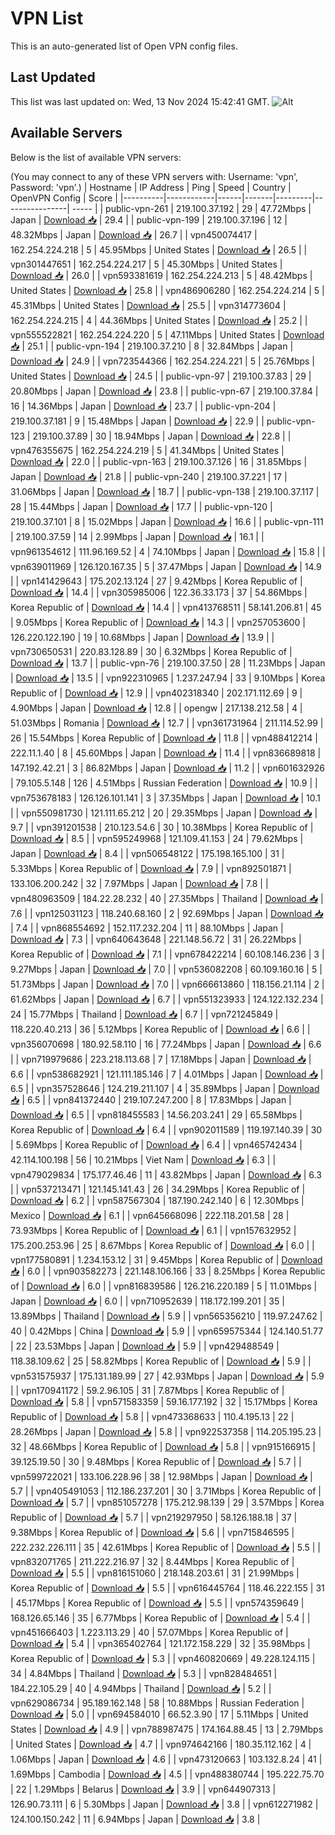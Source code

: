 # VPN List

This is an auto-generated list of Open VPN config files.

## Last Updated

This list was last updated on: Wed, 13 Nov 2024 15:42:41 GMT.
![Alt](https://repobeats.axiom.co/api/embed/186b98318ef1479477931607c1ad7d823f12451f.svg "Repobeats analytics image")

## Available Servers

Below is the list of available VPN servers:

(You may connect to any of these VPN servers with: Username: 'vpn', Password: 'vpn'.)
| Hostname | IP Address | Ping | Speed | Country | OpenVPN Config | Score |
|----------|------------|------|-------|---------|----------------| ----- |
| public-vpn-261 | 219.100.37.192 | 29 | 47.72Mbps | Japan | [Download 📥](./configs/server_0_JP.ovpn) | 29.4 |
| public-vpn-199 | 219.100.37.196 | 12 | 48.32Mbps | Japan | [Download 📥](./configs/server_1_JP.ovpn) | 26.7 |
| vpn450074417 | 162.254.224.218 | 5 | 45.95Mbps | United States | [Download 📥](./configs/server_2_US.ovpn) | 26.5 |
| vpn301447651 | 162.254.224.217 | 5 | 45.30Mbps | United States | [Download 📥](./configs/server_3_US.ovpn) | 26.0 |
| vpn593381619 | 162.254.224.213 | 5 | 48.42Mbps | United States | [Download 📥](./configs/server_4_US.ovpn) | 25.8 |
| vpn486906280 | 162.254.224.214 | 5 | 45.31Mbps | United States | [Download 📥](./configs/server_5_US.ovpn) | 25.5 |
| vpn314773604 | 162.254.224.215 | 4 | 44.36Mbps | United States | [Download 📥](./configs/server_6_US.ovpn) | 25.2 |
| vpn555522821 | 162.254.224.220 | 5 | 47.11Mbps | United States | [Download 📥](./configs/server_7_US.ovpn) | 25.1 |
| public-vpn-194 | 219.100.37.210 | 8 | 32.84Mbps | Japan | [Download 📥](./configs/server_8_JP.ovpn) | 24.9 |
| vpn723544366 | 162.254.224.221 | 5 | 25.76Mbps | United States | [Download 📥](./configs/server_9_US.ovpn) | 24.5 |
| public-vpn-97 | 219.100.37.83 | 29 | 20.80Mbps | Japan | [Download 📥](./configs/server_10_JP.ovpn) | 23.8 |
| public-vpn-67 | 219.100.37.84 | 16 | 14.36Mbps | Japan | [Download 📥](./configs/server_11_JP.ovpn) | 23.7 |
| public-vpn-204 | 219.100.37.181 | 9 | 15.48Mbps | Japan | [Download 📥](./configs/server_12_JP.ovpn) | 22.9 |
| public-vpn-123 | 219.100.37.89 | 30 | 18.94Mbps | Japan | [Download 📥](./configs/server_13_JP.ovpn) | 22.8 |
| vpn476355675 | 162.254.224.219 | 5 | 41.34Mbps | United States | [Download 📥](./configs/server_14_US.ovpn) | 22.0 |
| public-vpn-163 | 219.100.37.126 | 16 | 31.85Mbps | Japan | [Download 📥](./configs/server_15_JP.ovpn) | 21.8 |
| public-vpn-240 | 219.100.37.221 | 17 | 31.06Mbps | Japan | [Download 📥](./configs/server_16_JP.ovpn) | 18.7 |
| public-vpn-138 | 219.100.37.117 | 28 | 15.44Mbps | Japan | [Download 📥](./configs/server_17_JP.ovpn) | 17.7 |
| public-vpn-120 | 219.100.37.101 | 8 | 15.02Mbps | Japan | [Download 📥](./configs/server_18_JP.ovpn) | 16.6 |
| public-vpn-111 | 219.100.37.59 | 14 | 2.99Mbps | Japan | [Download 📥](./configs/server_19_JP.ovpn) | 16.1 |
| vpn961354612 | 111.96.169.52 | 4 | 74.10Mbps | Japan | [Download 📥](./configs/server_20_JP.ovpn) | 15.8 |
| vpn639011969 | 126.120.167.35 | 5 | 37.47Mbps | Japan | [Download 📥](./configs/server_21_JP.ovpn) | 14.9 |
| vpn141429643 | 175.202.13.124 | 27 | 9.42Mbps | Korea Republic of | [Download 📥](./configs/server_22_KR.ovpn) | 14.4 |
| vpn305985006 | 122.36.33.173 | 37 | 54.86Mbps | Korea Republic of | [Download 📥](./configs/server_23_KR.ovpn) | 14.4 |
| vpn413768511 | 58.141.206.81 | 45 | 9.05Mbps | Korea Republic of | [Download 📥](./configs/server_24_KR.ovpn) | 14.3 |
| vpn257053600 | 126.220.122.190 | 19 | 10.68Mbps | Japan | [Download 📥](./configs/server_25_JP.ovpn) | 13.9 |
| vpn730650531 | 220.83.128.89 | 30 | 6.32Mbps | Korea Republic of | [Download 📥](./configs/server_26_KR.ovpn) | 13.7 |
| public-vpn-76 | 219.100.37.50 | 28 | 11.23Mbps | Japan | [Download 📥](./configs/server_27_JP.ovpn) | 13.5 |
| vpn922310965 | 1.237.247.94 | 33 | 9.10Mbps | Korea Republic of | [Download 📥](./configs/server_28_KR.ovpn) | 12.9 |
| vpn402318340 | 202.171.112.69 | 9 | 4.90Mbps | Japan | [Download 📥](./configs/server_29_JP.ovpn) | 12.8 |
| opengw | 217.138.212.58 | 4 | 51.03Mbps | Romania | [Download 📥](./configs/server_30_RO.ovpn) | 12.7 |
| vpn361731964 | 211.114.52.99 | 26 | 15.54Mbps | Korea Republic of | [Download 📥](./configs/server_31_KR.ovpn) | 11.8 |
| vpn488412214 | 222.11.1.40 | 8 | 45.60Mbps | Japan | [Download 📥](./configs/server_32_JP.ovpn) | 11.4 |
| vpn836689818 | 147.192.42.21 | 3 | 86.82Mbps | Japan | [Download 📥](./configs/server_33_JP.ovpn) | 11.2 |
| vpn601632926 | 79.105.5.148 | 126 | 4.51Mbps | Russian Federation | [Download 📥](./configs/server_34_RU.ovpn) | 10.9 |
| vpn753678183 | 126.126.101.141 | 3 | 37.35Mbps | Japan | [Download 📥](./configs/server_35_JP.ovpn) | 10.1 |
| vpn550981730 | 121.111.65.212 | 20 | 29.35Mbps | Japan | [Download 📥](./configs/server_36_JP.ovpn) | 9.7 |
| vpn391201538 | 210.123.54.6 | 30 | 10.38Mbps | Korea Republic of | [Download 📥](./configs/server_37_KR.ovpn) | 8.5 |
| vpn595249968 | 121.109.41.153 | 24 | 79.62Mbps | Japan | [Download 📥](./configs/server_38_JP.ovpn) | 8.4 |
| vpn506548122 | 175.198.165.100 | 31 | 5.33Mbps | Korea Republic of | [Download 📥](./configs/server_39_KR.ovpn) | 7.9 |
| vpn892501871 | 133.106.200.242 | 32 | 7.97Mbps | Japan | [Download 📥](./configs/server_40_JP.ovpn) | 7.8 |
| vpn480963509 | 184.22.28.232 | 40 | 27.35Mbps | Thailand | [Download 📥](./configs/server_41_TH.ovpn) | 7.6 |
| vpn125031123 | 118.240.68.160 | 2 | 92.69Mbps | Japan | [Download 📥](./configs/server_42_JP.ovpn) | 7.4 |
| vpn868554692 | 152.117.232.204 | 11 | 88.10Mbps | Japan | [Download 📥](./configs/server_43_JP.ovpn) | 7.3 |
| vpn640643648 | 221.148.56.72 | 31 | 26.22Mbps | Korea Republic of | [Download 📥](./configs/server_44_KR.ovpn) | 7.1 |
| vpn678422214 | 60.108.146.236 | 3 | 9.27Mbps | Japan | [Download 📥](./configs/server_45_JP.ovpn) | 7.0 |
| vpn536082208 | 60.109.160.16 | 5 | 51.73Mbps | Japan | [Download 📥](./configs/server_46_JP.ovpn) | 7.0 |
| vpn666613860 | 118.156.21.114 | 2 | 61.62Mbps | Japan | [Download 📥](./configs/server_47_JP.ovpn) | 6.7 |
| vpn551323933 | 124.122.132.234 | 24 | 15.77Mbps | Thailand | [Download 📥](./configs/server_48_TH.ovpn) | 6.7 |
| vpn721245849 | 118.220.40.213 | 36 | 5.12Mbps | Korea Republic of | [Download 📥](./configs/server_49_KR.ovpn) | 6.6 |
| vpn356070698 | 180.92.58.110 | 16 | 77.24Mbps | Japan | [Download 📥](./configs/server_50_JP.ovpn) | 6.6 |
| vpn719979686 | 223.218.113.68 | 7 | 17.18Mbps | Japan | [Download 📥](./configs/server_51_JP.ovpn) | 6.6 |
| vpn538682921 | 121.111.185.146 | 7 | 4.01Mbps | Japan | [Download 📥](./configs/server_52_JP.ovpn) | 6.5 |
| vpn357528646 | 124.219.211.107 | 4 | 35.89Mbps | Japan | [Download 📥](./configs/server_53_JP.ovpn) | 6.5 |
| vpn841372440 | 219.107.247.200 | 8 | 17.83Mbps | Japan | [Download 📥](./configs/server_54_JP.ovpn) | 6.5 |
| vpn818455583 | 14.56.203.241 | 29 | 65.58Mbps | Korea Republic of | [Download 📥](./configs/server_55_KR.ovpn) | 6.4 |
| vpn902011589 | 119.197.140.39 | 30 | 5.69Mbps | Korea Republic of | [Download 📥](./configs/server_56_KR.ovpn) | 6.4 |
| vpn465742434 | 42.114.100.198 | 56 | 10.21Mbps | Viet Nam | [Download 📥](./configs/server_57_VN.ovpn) | 6.3 |
| vpn479029834 | 175.177.46.46 | 11 | 43.82Mbps | Japan | [Download 📥](./configs/server_58_JP.ovpn) | 6.3 |
| vpn537213471 | 121.145.141.43 | 26 | 34.29Mbps | Korea Republic of | [Download 📥](./configs/server_59_KR.ovpn) | 6.2 |
| vpn587567304 | 187.190.242.140 | 6 | 12.30Mbps | Mexico | [Download 📥](./configs/server_60_MX.ovpn) | 6.1 |
| vpn645668096 | 222.118.201.58 | 28 | 73.93Mbps | Korea Republic of | [Download 📥](./configs/server_61_KR.ovpn) | 6.1 |
| vpn157632952 | 175.200.253.96 | 25 | 8.67Mbps | Korea Republic of | [Download 📥](./configs/server_62_KR.ovpn) | 6.0 |
| vpn177580891 | 1.234.153.12 | 31 | 9.45Mbps | Korea Republic of | [Download 📥](./configs/server_63_KR.ovpn) | 6.0 |
| vpn903582273 | 221.148.106.166 | 33 | 8.25Mbps | Korea Republic of | [Download 📥](./configs/server_64_KR.ovpn) | 6.0 |
| vpn816839586 | 126.216.220.189 | 5 | 11.01Mbps | Japan | [Download 📥](./configs/server_65_JP.ovpn) | 6.0 |
| vpn710952639 | 118.172.199.201 | 35 | 13.89Mbps | Thailand | [Download 📥](./configs/server_66_TH.ovpn) | 5.9 |
| vpn565356210 | 119.97.247.62 | 40 | 0.42Mbps | China | [Download 📥](./configs/server_67_CN.ovpn) | 5.9 |
| vpn659575344 | 124.140.51.77 | 22 | 23.53Mbps | Japan | [Download 📥](./configs/server_68_JP.ovpn) | 5.9 |
| vpn429488549 | 118.38.109.62 | 25 | 58.82Mbps | Korea Republic of | [Download 📥](./configs/server_69_KR.ovpn) | 5.9 |
| vpn531575937 | 175.131.189.99 | 27 | 42.93Mbps | Japan | [Download 📥](./configs/server_70_JP.ovpn) | 5.9 |
| vpn170941172 | 59.2.96.105 | 31 | 7.87Mbps | Korea Republic of | [Download 📥](./configs/server_71_KR.ovpn) | 5.8 |
| vpn571583359 | 59.16.177.192 | 32 | 15.17Mbps | Korea Republic of | [Download 📥](./configs/server_72_KR.ovpn) | 5.8 |
| vpn473368633 | 110.4.195.13 | 22 | 28.26Mbps | Japan | [Download 📥](./configs/server_73_JP.ovpn) | 5.8 |
| vpn922537358 | 114.205.195.23 | 32 | 48.66Mbps | Korea Republic of | [Download 📥](./configs/server_74_KR.ovpn) | 5.8 |
| vpn915166915 | 39.125.19.50 | 30 | 9.48Mbps | Korea Republic of | [Download 📥](./configs/server_75_KR.ovpn) | 5.7 |
| vpn599722021 | 133.106.228.96 | 38 | 12.98Mbps | Japan | [Download 📥](./configs/server_76_JP.ovpn) | 5.7 |
| vpn405491053 | 112.186.237.201 | 30 | 3.71Mbps | Korea Republic of | [Download 📥](./configs/server_77_KR.ovpn) | 5.7 |
| vpn851057278 | 175.212.98.139 | 29 | 3.57Mbps | Korea Republic of | [Download 📥](./configs/server_78_KR.ovpn) | 5.7 |
| vpn219297950 | 58.126.188.18 | 37 | 9.38Mbps | Korea Republic of | [Download 📥](./configs/server_79_KR.ovpn) | 5.6 |
| vpn715846595 | 222.232.226.111 | 35 | 42.61Mbps | Korea Republic of | [Download 📥](./configs/server_80_KR.ovpn) | 5.5 |
| vpn832071765 | 211.222.216.97 | 32 | 8.44Mbps | Korea Republic of | [Download 📥](./configs/server_81_KR.ovpn) | 5.5 |
| vpn816151060 | 218.148.203.61 | 31 | 21.99Mbps | Korea Republic of | [Download 📥](./configs/server_82_KR.ovpn) | 5.5 |
| vpn616445764 | 118.46.222.155 | 31 | 45.17Mbps | Korea Republic of | [Download 📥](./configs/server_83_KR.ovpn) | 5.5 |
| vpn574359649 | 168.126.65.146 | 35 | 6.77Mbps | Korea Republic of | [Download 📥](./configs/server_84_KR.ovpn) | 5.4 |
| vpn451666403 | 1.223.113.29 | 40 | 57.07Mbps | Korea Republic of | [Download 📥](./configs/server_85_KR.ovpn) | 5.4 |
| vpn365402764 | 121.172.158.229 | 32 | 35.98Mbps | Korea Republic of | [Download 📥](./configs/server_86_KR.ovpn) | 5.3 |
| vpn460820669 | 49.228.124.115 | 34 | 4.84Mbps | Thailand | [Download 📥](./configs/server_87_TH.ovpn) | 5.3 |
| vpn828484651 | 184.22.105.29 | 40 | 4.94Mbps | Thailand | [Download 📥](./configs/server_88_TH.ovpn) | 5.2 |
| vpn629086734 | 95.189.162.148 | 58 | 10.88Mbps | Russian Federation | [Download 📥](./configs/server_89_RU.ovpn) | 5.0 |
| vpn694584010 | 66.52.3.90 | 17 | 5.11Mbps | United States | [Download 📥](./configs/server_90_US.ovpn) | 4.9 |
| vpn788987475 | 174.164.88.45 | 13 | 2.79Mbps | United States | [Download 📥](./configs/server_91_US.ovpn) | 4.7 |
| vpn974642166 | 180.35.112.162 | 4 | 1.06Mbps | Japan | [Download 📥](./configs/server_92_JP.ovpn) | 4.6 |
| vpn473120663 | 103.132.8.24 | 41 | 1.69Mbps | Cambodia | [Download 📥](./configs/server_93_KH.ovpn) | 4.5 |
| vpn488380744 | 195.222.75.70 | 22 | 1.29Mbps | Belarus | [Download 📥](./configs/server_94_BY.ovpn) | 3.9 |
| vpn644907313 | 126.90.73.111 | 6 | 5.30Mbps | Japan | [Download 📥](./configs/server_95_JP.ovpn) | 3.8 |
| vpn612271982 | 124.100.150.242 | 11 | 6.94Mbps | Japan | [Download 📥](./configs/server_96_JP.ovpn) | 3.8 |
